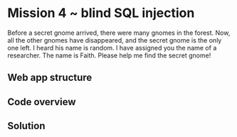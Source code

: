 # Mission 4 ~ blind SQL injection
Before a secret gnome arrived, there were many gnomes in the forest. Now, all the other gnomes have disappeared, and the secret gnome is the only one left. I heard his name is random. I have assigned you the name of a researcher. The name is Faith. Please help me find the secret gnome!
## Web app structure
## Code overview
## Solution